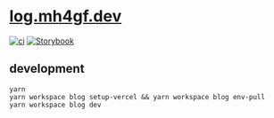 # [log.mh4gf.dev](https://log.mh4gf.dev)

[![ci](https://github.com/MH4GF/log.mh4gf.dev/actions/workflows/ci.yml/badge.svg)](https://github.com/MH4GF/log.mh4gf.dev/actions/workflows/ci.yml)
[![Storybook](https://cdn.jsdelivr.net/gh/storybookjs/brand@master/badge/badge-storybook.svg)](https://www.chromatic.com/library?appId=624991c239d2ba004adeffdf)

## development

```
yarn
yarn workspace blog setup-vercel && yarn workspace blog env-pull
yarn workspace blog dev
```
